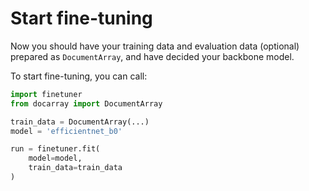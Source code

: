 # Start fine-tuning

Now you should have your training data and evaluation data (optional) prepared as `DocumentArray`,
and have decided your backbone model.

To start fine-tuning, you can call:

```python
import finetuner
from docarray import DocumentArray

train_data = DocumentArray(...)
model = 'efficientnet_b0'

run = finetuner.fit(
    model=model,
    train_data=train_data
)
```